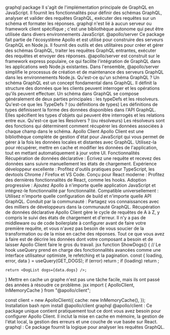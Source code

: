 graphql package
Il s'agit de l'implémentation principale de GraphQL en JavaScript.
Il fournit les fonctionnalités pour définir des schémas GraphQL, analyser et valider des requêtes GraphQL, exécuter des requêtes sur un schéma et formater les réponses.
graphql n'est lié à aucun serveur ou framework client spécifique ; c'est une bibliothèque autonome qui peut être utilisée dans divers environnements JavaScript.
@apollo/server
Ce package fait partie de l'écosystème Apollo et est utilisé pour construire des serveurs GraphQL en Node.js.
Il fournit des outils et des utilitaires pour créer et gérer des schémas GraphQL, traiter les requêtes GraphQL entrantes, exécuter des requêtes et envoyer des réponses.
@apollo/server est construit sur le framework express populaire, ce qui facilite l'intégration de GraphQL dans les applications web Node.js existantes.
Dans l'ensemble, @apollo/server simplifie le processus de création et de maintenance des serveurs GraphQL dans les environnements Node.js.
Qu'est-ce qu'un schéma GraphQL ?
Un schéma GraphQL est un concept fondamental dans GraphQL.
Il définit la structure des données que les clients peuvent interroger et les opérations qu'ils peuvent effectuer. Un schéma dans GraphQL se compose généralement de deux parties principales : les typeDefs et les résolveurs.
Qu'est-ce que les TypeDefs ? (ou définitions de types)
Les définitions de types définissent la forme des données disponibles dans l'API GraphQL. Elles spécifient les types d'objets qui peuvent être interrogés et les relations entre eux.
Qu'est-ce que les Resolvers ? (ou résolveurs)
Les résolveurs sont des fonctions qui déterminent comment récupérer les données associées à chaque champ dans le schéma.
Apollo Client
Apollo Client est une bibliothèque complète de gestion d'état pour JavaScript qui vous permet de gérer à la fois les données locales et distantes avec GraphQL. Utilisez-la pour récupérer, mettre en cache et modifier les données de l'application, tout en mettant automatiquement à jour votre UI.
Fonctionnalités
Récupération de données déclarative : Écrivez une requête et recevez des données sans suivre manuellement les états de chargement.
Expérience développeur excellente : Profitez d'outils pratiques pour TypeScript, les devtools Chrome / Firefox et VS Code.
Conçu pour React moderne : Profitez des dernières fonctionnalités de React, comme les hooks.
Adoption progressive : Ajoutez Apollo à n'importe quelle application JavaScript et intégrez-le fonctionnalité par fonctionnalité.
Compatible universellement : Utilisez n'importe quelle configuration de build et n'importe quelle API GraphQL.
Conduit par la communauté : Partagez vos connaissances avec des milliers de développeurs dans la communauté GraphQL.
Récupération de données déclarative
Apollo Client gère le cycle de requêtes de A à Z, y compris le suivi des états de chargement et d'erreur. Il n'y a pas de middleware ou de code boilerplate à configurer avant de faire votre première requête, et vous n'avez pas besoin de vous soucier de la transformation ou de la mise en cache des réponses. Tout ce que vous avez à faire est de décrire les données dont votre composant a besoin et de laisser Apollo Client faire le gros du travail.
jsx
function ShowDogs() {
	//  Le hook useQuery prend en charge des fonctionnalités avancées comme une interface utilisateur optimiste, le refetching et la pagination.
	const { loading, error, data } = useQuery(GET_DOGS);
	if (error) return <Error />;
	if (loading) return <Fetching />;

	return <DogList dogs={data.dogs} />;
}
Mettre en cache un graphe n'est pas une tâche facile, mais ils ont passé des années à résoudre ce problème.
jsx
import { ApolloClient, InMemoryCache } from "@apollo/client";

const client = new ApolloClient({
	cache: new InMemoryCache(),
});
Installation
bash
npm install @apollo/client graphql
@apollo/client : Ce package unique contient pratiquement tout ce dont vous avez besoin pour configurer Apollo Client. Il inclut la mise en cache en mémoire, la gestion de l'état local, la gestion des erreurs et une couche de vue basée sur React.
graphql : Ce package fournit la logique pour analyser les requêtes GraphQL.